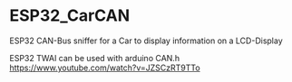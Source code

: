 # ESP32_CarCAN
ESP32 CAN-Bus sniffer for a Car to display information on a LCD-Display



ESP32 TWAI can be used with arduino CAN.h
https://www.youtube.com/watch?v=JZSCzRT9TTo